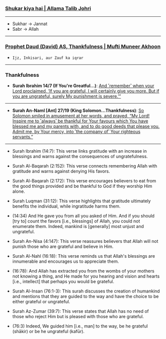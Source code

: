 ### [Shukar kiya hai | Allama Talib Johri](https://www.youtube.com/watch?v=3-AbnR0XkTA)

***

* Sukhar -> Jannat
* Sabr -> Allah

***

### [Prophet Daud (David) AS, Thankfulness | Mufti Muneer Akhoon](https://www.youtube.com/watch?v=njOVrXuYMXY)
* `Ijz, Inkisari, aur Zauf ka iqrar`

***

### Thankfulness

* __Surah Ibrahim 14/7 (If You're Greatful...)__: [And ˹remember˺ when your Lord proclaimed, ‘If you are grateful, I will certainly give you more. But if you are ungrateful, surely My punishment is severe.’”](https://quranwbw.com/14/7)

*** 

* __Surah An-Naml [Ant] 27/19 (King Solomon...Thankfulness)__: [So Solomon smiled in amusement at her words, and prayed, “My Lord! Inspire me to ˹always˺ be thankful for Your favours which You have blessed me and my parents with, and to do good deeds that please you. Admit me, by Your mercy, into ˹the company of˺ Your righteous servants.”](https://quranwbw.com/27/19)

***

* Surah Ibrahim (14:7): This verse links gratitude with an increase in blessings and warns against the consequences of ungratefulness.
* Surah Al-Baqarah (2:152): This verse connects remembering Allah with gratitude and warns against denying His favors.
* Surah Al-Baqarah (2:172): This verse encourages believers to eat from the good things provided and be thankful to God if they worship Him alone.
* Surah Luqman (31:12): This verse highlights that gratitude ultimately benefits the individual, while ingratitude harms them.
* (14:34) And He gave you from all you asked of Him. And if you should [try to] count the favors [i.e., blessings] of Allah, you could not enumerate them. Indeed, mankind is [generally] most unjust and ungrateful.

* Surah An-Nisa (4:147): This verse reassures believers that Allah will not punish those who are grateful and believe in Him.
* Surah Al-Nahl (16:18): This verse reminds us that Allah's blessings are innumerable and encourages us to appreciate them.
* (16:78): And Allah has extracted you from the wombs of your mothers not knowing a thing, and He made for you hearing and vision and hearts [i.e., intellect] that perhaps you would be grateful. 


* Surah Al-Insan (76:1-3): This surah discusses the creation of humankind and mentions that they are guided to the way and have the choice to be either grateful or ungrateful.
* Surah Az-Zumar (39:7): This verse states that Allah has no need of those who reject Him but is pleased with those who are grateful. 
* (76:3) Indeed, We guided him [i.e., man] to the way, be he grateful (shākir) or be he ungrateful (kafūr).


